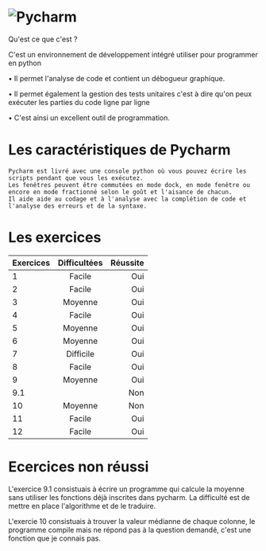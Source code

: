 ![Pycharm](D:/ALTERNANCE/Images.jpg "PyCharm_Icon.svg.jpg")
====================
 Qu'est ce que c'est ? 

C'est un environnement de développement intégré utiliser pour programmer en python

  • Il permet l'analyse de code et contient un débogueur graphique.
  
  • Il permet également la gestion des tests unitaires c'est à dire qu'on peux exécuter les parties du code ligne par ligne

  • C'est ainsi un excellent outil de programmation.

 Les caractéristiques de Pycharm 
 =====================================
    Pycharm est livré avec une console python où vous pouvez écrire les scripts pendant que vous les exécutez. 
    Les fenêtres peuvent être commutées en mode dock, en mode fenêtre ou encore en mode fractionné selon le goût et l'aisance de chacun.
    Il aide aide au codage et à l'analyse avec la complétion de code et l'analyse des erreurs et de la syntaxe.
    
 Les exercices 
 =============================
 
| Exercices  | Difficultées          | Réussite |
| :--------------- |:---------------:| -----:|
| 1  |   Facile        |  Oui |
| 2  |   Facile        |   Oui |
| 3  |   Moyenne        |    Oui |
| 4  |   Facile        |  Oui |
| 5  |   Moyenne       |   Oui |
| 6  |   Moyenne        |    Oui | 
| 7 |   Difficile        |  Oui |
| 8  |   Facile        |   Oui |
| 9  |   Moyenne        |    Oui |
| 9.1  |           |    Non |
| 10  |   Moyenne        |  Non |
| 11  |   Facile        |    Oui |
| 12|   Facile       |    Oui |

Ecercices non réussi
=================

L'exercice 9.1 consistuais à écrire un programme qui calcule la moyenne sans utiliser les fonctions déjà inscrites dans pycharm. La difficulté est de mettre en place l'algorithme et de le traduire.

L'exercie 10 consistuais à trouver la valeur médianne de chaque colonne, le programme compile mais ne répond pas à la question demandé, c'est une fonction que je connais pas.
